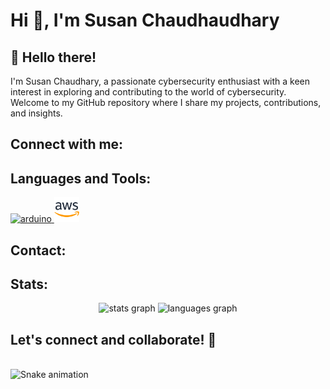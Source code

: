 # Hi 👋, I'm Susan Chaudhaudhary

## 👋 Hello there!
I'm Susan Chaudhary, a passionate cybersecurity enthusiast with a keen interest in exploring and contributing to the world of cybersecurity. Welcome to my GitHub repository where I share my projects, contributions, and insights.

## Connect with me:

<!-- Add your social links here -->

## Languages and Tools:

<p align="left">
  <a href="https://www.arduino.cc/" target="_blank" rel="noreferrer"> <img src="https://cdn.worldvectorlogo.com/logos/arduino-1.svg" alt="arduino" width="40" height="40"/> </a>
  <a href="https://aws.amazon.com" target="_blank" rel="noreferrer"> <img src="https://raw.githubusercontent.com/devicons/devicon/master/icons/amazonwebservices/amazonwebservices-original-wordmark.svg" alt="aws" width="40" height="40"/> </a>
  <!-- Add more tools and languages as needed -->
</p>

## Contact:

<!-- Add any additional contact information or badges here -->

## Stats:

<div align="center">
  <img src="https://github-readme-stats.vercel.app/api?username=your-username&hide_title=false&hide_rank=false&show_icons=true&include_all_commits=true&count_private=true&disable_animations=false&theme=dracula&locale=en&hide_border=false" height="150" alt="stats graph"  />
  <img src="https://github-readme-stats.vercel.app/api/top-langs?username=your-username&locale=en&hide_title=false&layout=compact&card_width=320&langs_count=5&theme=dracula&hide_border=false" height="150" alt="languages graph"  />
</div>

## Let's connect and collaborate! 🚀

<!-- Add a call-to-action or any other information you'd like to highlight -->

<br clear="both">

<img src="https://raw.githubusercontent.com/your-username/your-repo-name/output/snake.svg" alt="Snake animation" />


